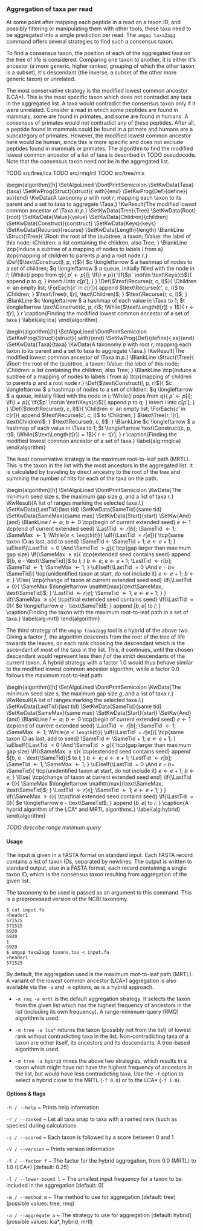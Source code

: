 ### Aggregation of taxa per read

At some point after mapping each peptide in a read on a taxon ID, and
possibly filtering or manipulating them with other tools, these taxa
need to be aggregated into a single prediction per read. The `umgap
taxa2agg` command offers several strategies to find such a consensus
taxon.

To find a consensus taxon, the position of each of the aggregated taxa
on the tree of life is considered. Comparing one taxon to another, it is
either it's ancestor (a more generic, higher ranked, grouping of which
the other taxon is a subset), it's descendant (the inverse, a subset of
the other more generic taxon) or unrelated.

The most conservative strategy is the modified lowest common ancestor
(LCA\*). This is the most specific taxon which does not contradict any
taxa in the aggregated list. A taxa would contradict the consensus
taxon only if it were unrelated. Consider a read in which some peptides
are found in mammals, some are found in primates, and some are found
in humans. A consensus of primates would not contradict any of these
peptides. After all, a peptide found in mammals could be found in
a primate and humans are a subcategory of primates. However, the
modified lowest common ancestor here would be human, since this is more
specific and does not exclude peptides found in mammals or primates. The
algorithm to find the modified lowest common ancestor of a list of taxa
is described in TODO pseudocode. Note that the consensus taxon need not
be in the aggregated list.

TODO src/tree/lca
TODO src/rmq/rtl
TODO src/tree/mix

\begin{algorithm}[h]
  \SetAlgoLined
  \DontPrintSemicolon
  \SetKwData{Taxa}{taxa}
  \SetKwProg{Struct}{struct}{ with}{end}
  \SetKwProg{Def}{define}{ as}{end}
  \KwData{A taxonomy $p$ with root $r$, mapping each taxon to its parent and a set to taxa to aggregate \Taxa.}
  \KwResult{The modified lowest common ancestor of \Taxa in $p$.}
  \SetKwData{Tree}{Tree}
  \SetKwData{Root}{root}
  \SetKwData{Value}{value}
  \SetKwData{Children}{children}
  \SetKwData{Construct}{construct}
  \SetKwData{Keys}{keys}
  \SetKwData{Recurse}{recurse}
  \SetKwData{Length}{length}
  \BlankLine
  \Struct{\Tree}{
    \Root: the root of the (sub)tree, a taxon\;
    \Value: the label of this node\;
    \Children: a list containing the children, also Tree\;
  }
  \BlankLine
  \tcp{Induce a subtree of a mapping of nodes to labels $l$ from a}
  \tcp{mapping of children to parents $p$ and a root node $r$.}
  \Def{$\text\Construct(l, p, r)$}{
    $c \longleftarrow $ a hashmap of nodes to a set of children\;
    $q \longleftarrow $ a queue, initially filled with the node in $l$\;
    \While{$i$ pops from $q$}{
      $p' \longleftarrow p[i]$\;
      \If{$i \not= p$}{
        \If{$p' \not\in \text\Keys(c)$}{
          append $p$ to $q$\;
        }
        insert $i$ into $c[p']$\;
      }
    }
    \Def{$\text\Recurse(r, c, l)$}{
      \Children $\longleftarrow$ an empty list\;
      \ForEach{$c'$ in $c[r]$}{
        append $\text\Recurse(c', c, l)$ to \Children\;
      }
      $\text\Tree(r, l[r], \text\Children)$\;
    }
    $\text\Recurse(r, c, l)$\;
  }
  \BlankLine
  $c \longleftarrow $ a hashmap of each value in \Taxa to 1\;
  $t \longleftarrow \text\Construct(c, p, r)$\;
  \While{$\text\Length(t[r]) = 1$}{
    $r \longleftarrow t[r]$\;
  }
  $r$
\caption{Finding the modified lowest common ancestor of a set of taxa.}
\label{alg:lca}
\end{algorithm}

\begin{algorithm}[h]
  \SetAlgoLined
  \DontPrintSemicolon
  \SetKwProg{Struct}{struct}{ with}{end}
  \SetKwProg{Def}{define}{ as}{end}
  \SetKwData{Taxa}{taxa}
  \KwData{A taxonomy $p$ with root $r$, mapping each taxon to its parent and a set to taxa to aggregate \Taxa.}
  \KwResult{The modified lowest common ancestor of \Taxa in $p$.}
  \BlankLine
  \Struct{\Tree}{
    \Root: the root of the (sub)tree, a taxon\;
    \Value: the label of this node\;
    \Children: a list containing the children, also Tree\;
  }
  \BlankLine
  \tcp{Induce a subtree of a mapping of nodes to labels $l$ from a}
  \tcp{mapping of children to parents $p$ and a root node $r$.}
  \Def{$\text\Construct(l, p, r)$}{
    $c \longleftarrow $ a hashmap of nodes to a set of children\;
    $q \longleftarrow $ a queue, initially filled with the node in $l$\;
    \While{$i$ pops from $q$}{
      $p' \longleftarrow p[i]$\;
      \If{$i \not= p$}{
        \If{$p' \not\in \text\Keys(c)$}{
          append $p$ to $q$\;
        }
        insert $i$ into $c[p']$\;
      }
    }
    \Def{$\text\Recurse(r, c, l)$}{
      \Children $\longleftarrow$ an empty list\;
      \ForEach{$c'$ in $c[r]$}{
        append $\text\Recurse(c', c, l)$ to \Children\;
      }
      $\text\Tree(r, l[r], \text\Children)$\;
    }
    $\text\Recurse(r, c, l)$\;
  }
  \BlankLine
  $c \longleftarrow $ a hashmap of each value in \Taxa to 1\;
  $t \longleftarrow \text\Construct(c, p, r)$\;
  \While{$\text\Length(t[r]) = 1$}{
    $r \longleftarrow t[r]$\;
  }
  $r$
\caption{Finding the modified lowest common ancestor of a set of taxa.}
\label{alg:rmqlca}
\end{algorithm}

The least conservative strategy is the maximum root-to-leaf path (MRTL).
This is the taxon in the list with the most ancestors in the aggregated
list. It is calculated by traveling by direct ancestry to the root of
the tree and summing the number of hits for each of the taxa on the
path.

\begin{algorithm}[h]
  \SetAlgoLined
  \DontPrintSemicolon
  \KwData{The minimum seed size $s$, the maximum gap size $g$, and a list of taxa $r$.}
  \KwResult{A list of ranges marking the selected taxa $l$.}
  \SetKwData{LastTid}{last tid}
  \SetKwData{SameTid}{same tid}
  \SetKwData{SameMax}{same max}
  \SetKwData{Start}{start}
  \SetKw{And}{and}
  \BlankLine
  $l \longleftarrow \emptyset$\;
  $b \longleftarrow 0$ \tcp{begin of current extended seed}
  $e \longleftarrow 1$ \tcp{end of current extended seed}
  \LastTid $\longleftarrow r[b]$\;
  \SameTid $\longleftarrow 1$\;
  \SameMax $\longleftarrow 1$\;
  \While{$e < \mathtt{length}(t)$}{
    \uIf{\LastTid $= r[e]$}{
      \tcp{same taxon ID as last, add to seed}
      \SameTid $\longleftarrow$ \SameTid + 1\;
      $e \longleftarrow e + 1$\;
    }
    \uElseIf{\LastTid $= 0$ \And \SameTid $> g$}{
      \tcp{gap larger than maximum gap size}
      \If{\SameMax $\ge s$}{
        \tcp{extended seed contains seed}
        append $[b, e - \text{\SameTid}[$ to $l$\;
      }
      $b \longleftarrow e$\;
      $e \longleftarrow e + 1$\;
      \LastTid $\longleftarrow r[b]$\;
      \SameTid $\longleftarrow 1$\;
      \SameMax $\longleftarrow 1$\;
    }
    \uElseIf{\LastTid $= 0$ \And $e - b =$ \SameTid}{
      \tcp{unidentified taxon at start, do not include it}
      $e \longleftarrow e + 1$\;
      $b \longleftarrow e$\;
    }
    \Else{
      \tcp{change of taxon at current extended seed end}
      \If{\LastTid $\not= 0$}{
        \SameMax $\longleftarrow \mathtt{max}(\text\SameMax, \text\SameTid)$\;
      }
      \LastTid $\longleftarrow r[e]$\;
      \SameTid $\longleftarrow 1$\;
      $e \longleftarrow e + 1$\;
    }
  }
  \If{\SameMax $\ge s$}{
    \tcp{final extended seed contains seed}
    \If{\LastTid $= 0$}{
      $e \longleftarrow e - \text\SameTid$\;
    }
    append $[b, e[$ to $l$\;
  }
\caption{Finding the taxon with the maximum root-to-leaf path in a set of taxa.}
\label{alg:mrtl}
\end{algorithm}

The third strategy of the `umgap taxa2agg` tool is a hybrid of the above
two. Giving a factor *f*, the algorithm descends from the root of the
tree of life towards the leaves, on each rank choosing the descendant
which is the ascendant of most of the taxa in the list. This, it
continues, until the chosen descendant would represent less then *f*
of the strict descendants of the current taxon. A hybrid strategy with
a factor 1.0 would thus behave similar to the modified lowest common
ancestor algorithm, while a factor 0.0 follows the maximum root-to-leaf
path.

\begin{algorithm}[h]
  \SetAlgoLined
  \DontPrintSemicolon
  \KwData{The minimum seed size $s$, the maximum gap size $g$, and a list of taxa $r$.}
  \KwResult{A list of ranges marking the selected taxa $l$.}
  \SetKwData{LastTid}{last tid}
  \SetKwData{SameTid}{same tid}
  \SetKwData{SameMax}{same max}
  \SetKwData{Start}{start}
  \SetKw{And}{and}
  \BlankLine
  $l \longleftarrow \emptyset$\;
  $b \longleftarrow 0$ \tcp{begin of current extended seed}
  $e \longleftarrow 1$ \tcp{end of current extended seed}
  \LastTid $\longleftarrow r[b]$\;
  \SameTid $\longleftarrow 1$\;
  \SameMax $\longleftarrow 1$\;
  \While{$e < \mathtt{length}(t)$}{
    \uIf{\LastTid $= r[e]$}{
      \tcp{same taxon ID as last, add to seed}
      \SameTid $\longleftarrow$ \SameTid + 1\;
      $e \longleftarrow e + 1$\;
    }
    \uElseIf{\LastTid $= 0$ \And \SameTid $> g$}{
      \tcp{gap larger than maximum gap size}
      \If{\SameMax $\ge s$}{
        \tcp{extended seed contains seed}
        append $[b, e - \text{\SameTid}[$ to $l$\;
      }
      $b \longleftarrow e$\;
      $e \longleftarrow e + 1$\;
      \LastTid $\longleftarrow r[b]$\;
      \SameTid $\longleftarrow 1$\;
      \SameMax $\longleftarrow 1$\;
    }
    \uElseIf{\LastTid $= 0$ \And $e - b =$ \SameTid}{
      \tcp{unidentified taxon at start, do not include it}
      $e \longleftarrow e + 1$\;
      $b \longleftarrow e$\;
    }
    \Else{
      \tcp{change of taxon at current extended seed end}
      \If{\LastTid $\not= 0$}{
        \SameMax $\longleftarrow \mathtt{max}(\text\SameMax, \text\SameTid)$\;
      }
      \LastTid $\longleftarrow r[e]$\;
      \SameTid $\longleftarrow 1$\;
      $e \longleftarrow e + 1$\;
    }
  }
  \If{\SameMax $\ge s$}{
    \tcp{final extended seed contains seed}
    \If{\LastTid $= 0$}{
      $e \longleftarrow e - \text\SameTid$\;
    }
    append $[b, e[$ to $l$\;
  }
\caption{A hybrid algorithm of the LCA\* and MRTL algorithms.}
\label{alg:hybrid}
\end{algorithm}

*TODO describe range minimum query*

#### Usage

The input is given in a FASTA format on standard input. Each FASTA
record contains a list of taxon IDs, separated by newlines. The output
is written to standard output, also in a FASTA format, each record
containing a single taxon ID, which is the consensus taxon resulting
from aggregation of the given list.

The taxonomy to be used is passed as an argument to this command. This
is a preprocessed version of the NCBI taxonomy.

```shell
$ cat input.fa
>header1
571525
571525
6920
6920
1
6920
$ umgap taxa2agg taxons.tsv < input.fa
>header1
571525
```

By default, the aggregation used is the maximum root-to-leaf path
(MRTL). A variant of the lowest common ancestor (LCA\*) aggregation is
also available via the `-a` and `-m` options, as is a hybrid approach.

* `-m rmq -a mrtl` is the default aggregation strategy. It selects the
  taxon from the given list which has the highest frequency of ancestors
  in the list (including its own frequency). A range-minimum-query (RMQ)
  algorithm is used.

* `-m tree -a lca*` returns the taxon (possibly not from the list) of
  lowest rank without contradicting taxa in the list. Non-contradicting
  taxa of a taxon are either itself, its ancestors and its descendants.
  A tree-based algorithm is used.

* `-m tree -a hybrid` mixes the above two strategies, which results in a
  taxon which might have not have the highest frequency of ancestors in
  the list, but would have less contradicting taxa. Use the `-f` option
  to select a hybrid close to the MRTL (`-f 0.0`) or to the LCA\*
  (`-f 1.0`).

#### Options & flags

`-h / --help`
  ~ Prints help information

`-r / --ranked`
  ~ Let all taxa snap to taxa with a named rank (such as species) during
    calculations

`-s / --scored`
  ~ Each taxon is followed by a score between 0 and 1

`-V / --version`
  ~ Prints version information

`-f / --factor f`
  ~ The factor for the hybrid aggregation, from 0.0 (MRTL) to 1.0
    (LCA\*) [default: 0.25]

`-l / --lower-bound l`
  ~ The smallest input frequency for a taxon to be included in the
    aggregation [default: 0]

`-m / --method m`
  ~ The method to use for aggregation [default: tree] (possible values:
    tree, rmq)

`-a / --aggregate a`
  ~ The strategy to use for aggregation [default: hybrid] (possible
    values: lca\*, hybrid, mrtl)
